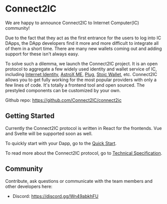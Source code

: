# Connect2IC

We are happy to announce Connect2IC to Internet Computer(IC) community! 

Due to the fact that they act as the first entrance for the users to log into IC DApps, the DApp developers find it more and more difficult to integrate all of them in a short time.  There are many new wallets coming out and adding support for these isn't always easy. 

To solve such a dilemma, we launch the Connect2IC project. It is an open protocol to aggregate a few widely used identity and wallet service of IC, including [Internet Identity](https://identity.ic0.app/), [AstroX ME](https://astrox.me), [Plug](https://plugwallet.ooo/), [Stoic Wallet](https://plugwallet.ooo/), etc. Connect2IC allows you to get fully working for the most popular providers with only a few lines of code. It's totally a frontend tool and open sourced. The prestyled components can be customized by your own.

Github repo: https://github.com/Connect2IC/connect2ic



## Getting Started

Currently the Connect2IC protocol is written in React for the frontends. Vue and Svelte will be supported soon as well.

To quickly start with your Dapp, go to the [Quick Start](./02-Quick_Start/01-quick_start_rn.md).

To read more about the Connect2IC protocol, go to [Technical Specification](./03-tech_spec.md).



## Community

Contribute, ask questions or communicate with the team members and other developers here:

- Discord: https://discord.gg/Wn49abkhFU
